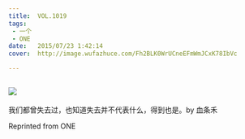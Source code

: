 ```yaml
---
title:	VOL.1019
tags:
 - 一个
 - ONE
date:	2015/07/23 1:42:14
cover:	http://image.wufazhuce.com/Fh2BLK0WrUCneEFmWmJCxK78IbVc

---
```

![](http://image.wufazhuce.com/Fh2BLK0WrUCneEFmWmJCxK78IbVc)
---

我们都曾失去过，也知道失去并不代表什么，得到也是。by 血条禾
 
Reprinted from ONE
